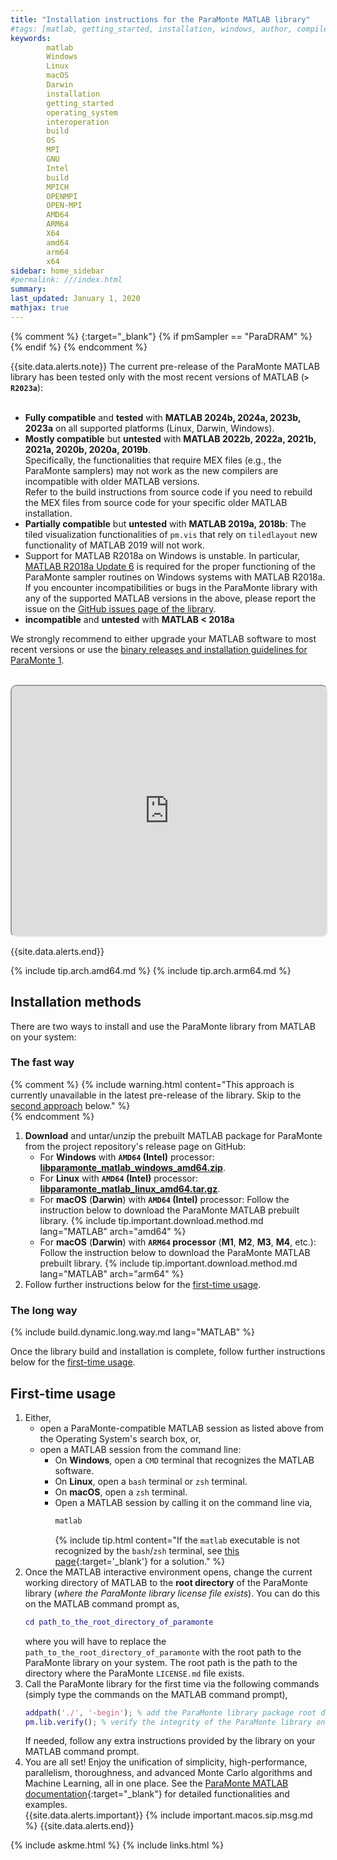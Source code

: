 ```yaml
---
title: "Installation instructions for the ParaMonte MATLAB library"
#tags: [matlab, getting_started, installation, windows, author, compiler, operating_system, OS, Fortran, C, C++, interoperation, build]
keywords: 
        matlab
        Windows
        Linux
        macOS
        Darwin
        installation
        getting_started
        operating_system
        interoperation
        build
        OS
        MPI
        GNU
        Intel
        build
        MPICH
        OPENMPI
        OPEN-MPI
        AMD64
        ARM64
        X64
        amd64
        arm64
        x64
sidebar: home_sidebar
#permalink: ///index.html
summary:
last_updated: January 1, 2020
mathjax: true
---
```

{% comment %}
[](){:target="_blank"}
{% if pmSampler == "ParaDRAM" %}
{% endif %}
{% endcomment %}

{{site.data.alerts.note}}
The current pre-release of the ParaMonte MATLAB library has been tested only with the most recent versions of MATLAB (<b><code>> R2023a</code></b>):  
<br>
<ul>
    <li>
        <b>Fully compatible</b> and <b>tested</b> with <b>MATLAB 2024b, 2024a, 2023b, 2023a</b> on all supported platforms (Linux, Darwin, Windows).
    </li>
    <li>
        <b>Mostly compatible</b> but <b>untested</b> with <b>MATLAB 2022b, 2022a, 2021b, 2021a, 2020b, 2020a, 2019b</b>.<br>
        Specifically, the functionalities that require MEX files (e.g., the ParaMonte samplers) 
        may not work as the new compilers are incompatible with older MATLAB versions.<br>
        Refer to the build instructions from source code if you need to rebuild the 
        MEX files from source code for your specific older MATLAB installation.<br>
    </li>
    <li>
        <b>Partially compatible</b> but <b>untested</b> with <b>MATLAB 2019a, 2018b</b>:  
        The tiled visualization functionalities of <code>pm.vis</code> that rely on <code>tiledlayout</code> new functionality of MATLAB 2019 will not work.  
    </li>
    <li>
        Support for MATLAB R2018a on Windows is unstable. 
        In particular, <a href="https://www.mathworks.com/downloads/" target="_blank">MATLAB R2018a Update 6</a> 
        is required for the proper functioning of the ParaMonte sampler routines on Windows systems with MATLAB R2018a.<br>
        If you encounter incompatibilities or bugs in the ParaMonte library with any of the supported MATLAB versions in the above, 
        please report the issue on the <a href="{{site.githubIssues}}" target="_blank">GitHub issues page of the library</a>.
    </li>
    <li>
        <b>incompatible</b> and <b>untested</b> with <b>MATLAB < 2018a</b>
    </li>
</ul>

We strongly recommend to either upgrade your MATLAB software to most recent versions or use the 
<a href="https://www.cdslab.org/paramonte/generic/1/installation/matlab/" _target="blank">binary releases and installation guidelines for ParaMonte 1</a>.
<br><br>
<iframe src="https://utaedu.questionpro.com/t/AS6OrZ4xIY" style="height:400px;width:100%;border-radius:10px;" title="MATLAB Version Popularity Survey"></iframe> 

{{site.data.alerts.end}}

{% include tip.arch.amd64.md %}
{% include tip.arch.arm64.md %}

## Installation methods  

There are two ways to install and use the ParaMonte library from MATLAB on your system:  

### The fast way  

{% comment %}
{% include warning.html content="This approach is currently unavailable in the latest pre-release of the library. Skip to the [second approach](#the-long-way) below." %}  
{% endcomment %}

<p></p>

1.  **Download** and untar/unzip the prebuilt MATLAB package for ParaMonte from the project repository's release page on GitHub:
    +   For **Windows** with **`AMD64` (Intel)** processor: [**libparamonte_matlab_windows_amd64.zip**]({{site.githubReleaseCurrentDownload}}/libparamonte_matlab_windows_amd64.zip).  
    +   For **Linux** with **`AMD64` (Intel)** processor: [**libparamonte_matlab_linux_amd64.tar.gz**]({{site.githubReleaseCurrentDownload}}/libparamonte_matlab_linux_amd64.tar.gz).  
    +   For **macOS** (**Darwin**) with **`AMD64` (Intel)** processor: Follow the instruction below to download the ParaMonte MATLAB prebuilt library.
        {% include tip.important.download.method.md lang="MATLAB" arch="amd64" %}
    +   For **macOS** (**Darwin**) with **`ARM64` processor** (**M1**, **M2**, **M3**, **M4**, etc.): Follow the instruction below to download the ParaMonte MATLAB prebuilt library.
        {% include tip.important.download.method.md lang="MATLAB" arch="arm64" %}
1.  Follow further instructions below for the [first-time usage](#first-time-usage).

### The long way  

{% include build.dynamic.long.way.md lang="MATLAB" %}

Once the library build and installation is complete, follow further instructions below for the [first-time usage](#first-time-usage).

## First-time usage  

1.  Either, 
    +   open a ParaMonte-compatible MATLAB session as listed above from the Operating System's search box, or,  
    +   open a MATLAB session from the command line:
        +   On **Windows**, open a `CMD` terminal that recognizes the MATLAB software.  
        +   On **Linux**, open a `bash` terminal or `zsh` terminal.  
        +   On **macOS**, open a `zsh` terminal.  
        +   Open a MATLAB session by calling it on the command line via, 
            ```bash  
            matlab
            ```  
            {% include tip.html content="If the `matlab` executable is not recognized by the `bash`/`zsh` terminal, 
            see [this page](../../troubleshooting/bash-matlab-command-not-found){:target='_blank'} for a solution." %}  
1.  Once the MATLAB interactive environment opens, change the current working directory of MATLAB to the **root directory** of 
    the ParaMonte library (*where the ParaMonte library license file exists*). You can do this on the MATLAB command prompt as,  
    ```matlab  
    cd path_to_the_root_directory_of_paramonte
    ```  
    where you will have to replace the `path_to_the_root_directory_of_paramonte` with the root path to the ParaMonte library on your system. 
    The root path is the path to the directory where the ParaMonte `LICENSE.md` file exists.  
1.  Call the ParaMonte library for the first time via the following commands (simply type the commands on the MATLAB command prompt),  
    ```matlab  
    addpath('./', '-begin'); % add the ParaMonte library package root directory to MATLAB's list of search paths.
    pm.lib.verify(); % verify the integrity of the ParaMonte library on your system (also searches for the relevant MPI library on your system).
    ```  
    If needed, follow any extra instructions provided by the library on your MATLAB command prompt.  
1.  You are all set! Enjoy the unification of simplicity, high-performance, parallelism, thoroughness, 
    and advanced Monte Carlo algorithms and Machine Learning, all in one place. 
    See the [ParaMonte MATLAB documentation]({{site.baseurl}}/../../matlab/{{site.pmvmmatlab}}){:target="_blank"} 
    for detailed functionalities and examples.  
    {{site.data.alerts.important}}
    {% include important.macos.sip.msg.md %}
    {{site.data.alerts.end}}

{% include askme.html %}
{% include links.html %}

